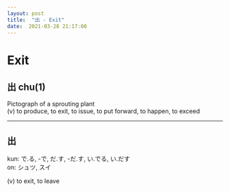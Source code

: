 ```yaml
---
layout: post
title:  "出 - Exit"
date:  2021-03-28 21:17:00
---
```


# Exit

## 出 chu(1)

Pictograph of a sprouting plant  
(v) to produce,
to exit,
to issue,
to put forward,
to happen,
to exceed 

-----

## 出

kun: で.る, -で, だ.す, -だ.す, い.でる, い.だす  
on: シュツ, スイ  

(v) to exit, to leave
